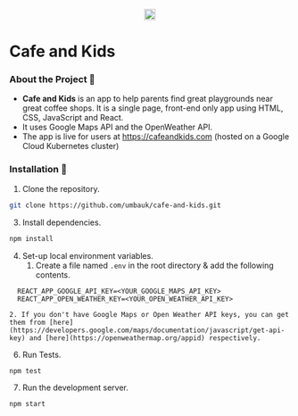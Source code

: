 <p align="center">
<img src="https://raw.githubusercontent.com/umbauk/cafe-and-kids/public/android-chrome-512x512.png" height="20px">
</p>

# Cafe and Kids

### About the Project 🔘

- **Cafe and Kids** is an app to help parents find great playgrounds near great coffee shops. It is a single page, front-end only app using HTML, CSS, JavaScript and React. 
- It uses Google Maps API and the OpenWeather API. 
- The app is live for users at https://cafeandkids.com (hosted on a Google Cloud Kubernetes cluster)

### Installation 🔮

1. Clone the repository.

```bash
git clone https://github.com/umbauk/cafe-and-kids.git
```    

3. Install dependencies.

```bash
npm install
```

4. Set-up local environment variables.
	1. Create a file named `.env` in the root directory & add the following contents.
	
```text
  REACT_APP_GOOGLE_API_KEY=<YOUR_GOOGLE_MAPS_API_KEY>
  REACT_APP_OPEN_WEATHER_KEY=<YOUR_OPEN_WEATHER_API_KEY>
```
	2. If you don't have Google Maps or Open Weather API keys, you can get them from [here](https://developers.google.com/maps/documentation/javascript/get-api-key) and [here](https://openweathermap.org/appid) respectively. 

6. Run Tests.

```bash
npm test
```

7. Run the development server.

```bash
npm start
```
